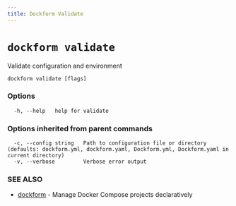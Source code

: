 ```yaml
---
title: Dockform Validate
---
```


# `dockform validate`

Validate configuration and environment

```
dockform validate [flags]
```

### Options

```
  -h, --help   help for validate
```

### Options inherited from parent commands

```
  -c, --config string   Path to configuration file or directory (defaults: dockform.yml, dockform.yaml, Dockform.yml, Dockform.yaml in current directory)
  -v, --verbose         Verbose error output
```

### SEE ALSO

* [dockform](/docs/cli/dockform)	 - Manage Docker Compose projects declaratively

